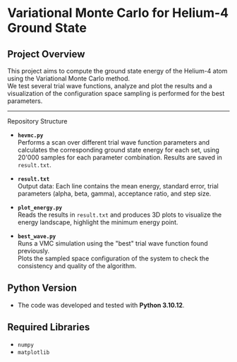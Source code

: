 # Variational Monte Carlo for Helium-4 Ground State

## Project Overview

This project aims to compute the ground state energy of the Helium-4 atom  using the Variational Monte Carlo method.  
We test several trial wave functions, analyze and plot the results and a visualization of the configuration space sampling is performed for the best parameters.

---

 Repository Structure

- **`hevmc.py`**  
Performs a scan over different trial wave function parameters and calculates the corresponding ground state energy for each set, using 20'000 samples for each parameter combination.
  Results are saved in `result.txt`.

- **`result.txt`**  
  Output data: Each line contains the mean energy, standard error, trial parameters (alpha, beta, gamma), acceptance ratio, and step size.

- **`plot_energy.py`**  
  Reads the results in `result.txt` and produces 3D plots to visualize the energy landscape, highlight the minimum energy point.

- **`best_wave.py`**  
  Runs a VMC simulation using the "best" trial wave function found previously.  
  Plots the sampled space configuration of the system to check the consistency and quality of the algorithm.



## Python Version

- The code was developed and tested with **Python 3.10.12**.



## Required Libraries

- `numpy`
- `matplotlib`







